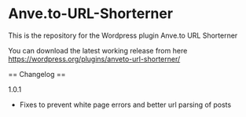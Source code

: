 Anve.to-URL-Shorterner
======================

This is the repository for the Wordpress plugin Anve.to URL Shorterner

You can download the latest working release from here https://wordpress.org/plugins/anveto-url-shorterner/

== Changelog ==

1.0.1

- Fixes to prevent white page errors and better url parsing of posts